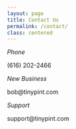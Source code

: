 ```yaml
---
layout: page
title: Contact Us
permalink: /contact/
class: centered
---
```


<dl class="contact-methods">
  <dt>
    <p><em>Phone</em></p>
    <p>(616) 202-2466</p>
  </dt>
  <dt>
    <p><em>New Business</em></p>
    <p>bob@tinypint.com</p>
  </dt>
  <dt>
    <p><em>Support</em></p>
    <p>support@tinypint.com</p>
  </dt>
</dl>